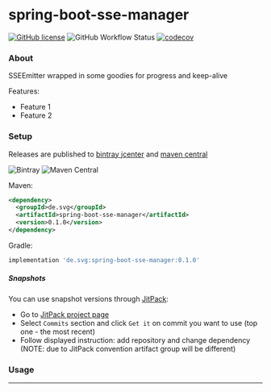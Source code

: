 # spring-boot-sse-manager
[![GitHub license](https://img.shields.io/github/license/svg-zentrale/spring-boot-sse-manager)](https://github.com/svg-zentrale/spring-boot-sse-manager/blob/master/LICENSE)
![GitHub Workflow Status](https://img.shields.io/github/workflow/status/svg-zentrale/spring-boot-sse-manager/test)
[![codecov](https://codecov.io/gh/svg-zentrale/spring-boot-sse-manager/branch/master/graph/badge.svg)](https://codecov.io/gh/svg-zentrale/spring-boot-sse-manager)


### About

SSEEmitter wrapped in some goodies for progress and keep-alive

Features:
* Feature 1
* Feature 2

### Setup
 
Releases are published to [bintray jcenter](https://bintray.com/marvinosswald/spring-boot-sse-manager/spring-boot-sse-manager/) and 
[maven central](https://maven-badges.herokuapp.com/maven-central/de.svg/spring-boot-sse-manager) 

![Bintray](https://img.shields.io/bintray/v/svg-zentrale/maven/spring-boot-sse-manager)
![Maven Central](https://img.shields.io/maven-central/v/de.svg/spring-boot-sse-manager)

Maven:

```xml
<dependency>
  <groupId>de.svg</groupId>
  <artifactId>spring-boot-sse-manager</artifactId>
  <version>0.1.0</version>
</dependency>
```

Gradle:

```groovy
implementation 'de.svg:spring-boot-sse-manager:0.1.0'
```

##### Snapshots

You can use snapshot versions through [JitPack](https://jitpack.io):

* Go to [JitPack project page](https://jitpack.io/#marvinosswald/spring-boot-sse-manager)
* Select `Commits` section and click `Get it` on commit you want to use (top one - the most recent)
* Follow displayed instruction: add repository and change dependency (NOTE: due to JitPack convention artifact group will be different)

### Usage

---
